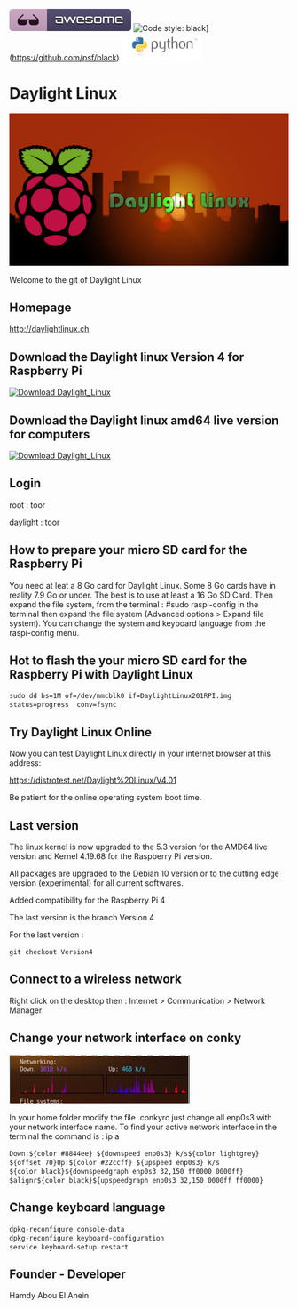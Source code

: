 ![Awesome](awesome.svg) ![Code style: black](https://img.shields.io/badge/code%20style-black-000000.svg)](https://github.com/psf/black)   ![Python](python.png)

# Daylight Linux

![Daylight](DayLightLogoSunSetRPI.png)


Welcome to the git of Daylight Linux


## Homepage

http://daylightlinux.ch

## Download the Daylight linux Version 4 for Raspberry Pi
[![Download Daylight_Linux](https://a.fsdn.com/con/app/sf-download-button)](https://sourceforge.net/projects/daylight-linux/files/Daylight-GNU-Linux-RPI-Version4/Daylight-Linux-RPI-Version4.zip/download)



## Download the Daylight linux amd64 live version for computers
[![Download Daylight_Linux](https://a.fsdn.com/con/app/sf-download-button)](https://sourceforge.net/projects/daylight-linux/files/Daylight_Linux_amd64_Version4.01/Daylight_Linux_amd64_version4.01.zip/download)

## Login

root : toor

daylight : toor

## How to prepare your micro SD card for the Raspberry Pi

You need at leat a 8 Go card for Daylight Linux. Some 8 Go cards have in reality 7.9 Go or under. The best is to use at least a 16 Go SD Card. Then expand the file system, from the terminal : #sudo raspi-config in the terminal then expand the file system (Advanced options > Expand file system). You can change the system and keyboard language from the raspi-config menu.

## Hot to flash the your micro SD card for the Raspberry Pi with Daylight Linux

```
sudo dd bs=1M of=/dev/mmcblk0 if=DaylightLinux201RPI.img status=progress  conv=fsync
```


## Try Daylight Linux Online 

Now you can test Daylight Linux directly in your internet browser at this address:

https://distrotest.net/Daylight%20Linux/V4.01

Be patient for the online operating system boot time.

## Last version 

The linux kernel is now upgraded to the 5.3 version for the AMD64 live version and Kernel 4.19.68 for the Raspberry Pi version.

All packages are upgraded to the Debian 10 version or to the cutting edge version (experimental) for all current softwares.

Added compatibility for the Raspberry Pi 4

The last version is the branch Version 4

For the last version :

```
git checkout Version4
```
## Connect to a wireless network

Right click on the desktop then : Internet > Communication > Network Manager 

## Change your network interface on conky
![GRAPHS](daylight-conky-graphs.png)

In your home folder modify the file .conkyrc just change all enp0s3 with your network interface name. To find your active network interface in the terminal the command is : ip a

```
Down:${color #8844ee} ${downspeed enp0s3} k/s${color lightgrey} ${offset 70}Up:${color #22ccff} ${upspeed enp0s3} k/s
${color black}${downspeedgraph enp0s3 32,150 ff0000 0000ff} $alignr${color black}${upspeedgraph enp0s3 32,150 0000ff ff0000}
```

## Change keyboard language

```
dpkg-reconfigure console-data
dpkg-reconfigure keyboard-configuration
service keyboard-setup restart
```
## Founder -  Developer

Hamdy Abou El Anein
